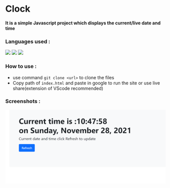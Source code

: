 # Clock 

**It is a simple Javascript project which displays the current/live date and time**

### Languages used : 
![](https://img.shields.io/badge/HTML5-E34F26?style=for-the-badge&logo=html5&logoColor=white)
![](https://img.shields.io/badge/CSS3-1572B6?style=for-the-badge&logo=css3&logoColor=white)
![](https://img.shields.io/badge/JavaScript-323330?style=for-the-badge&logo=javascript&logoColor=F7DF1E)



### How to use :
- use command `git clone <url>` to clone the files
- Copy path of `index.html` and paste in google to run the site or use live share(extension of VScode recommended) 

### Screenshots :
![](clock-img.png)